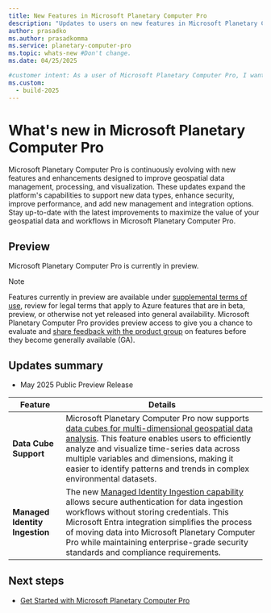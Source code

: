 ```yaml
---
title: New Features in Microsoft Planetary Computer Pro
description: "Updates to users on new features in Microsoft Planetary Computer Pro."
author: prasadko
ms.author: prasadkomma
ms.service: planetary-computer-pro
ms.topic: whats-new #Don't change.
ms.date: 04/25/2025

#customer intent: As a user of Microsoft Planetary Computer Pro, I want to know what the new features of the release.
ms.custom:
  - build-2025
---
```


# What's new in Microsoft Planetary Computer Pro

Microsoft Planetary Computer Pro is continuously evolving with new features and enhancements designed to improve geospatial data management, processing, and visualization. These updates expand the platform's capabilities to support new data types, enhance security, improve performance, and add new management and integration options. Stay up-to-date with the latest improvements to maximize the value of your geospatial data and workflows in Microsoft Planetary Computer Pro.

## Preview

Microsoft Planetary Computer Pro is currently in preview.

> [!NOTE]  
> Features currently in preview are available under [supplemental terms of use](https://azure.microsoft.com/support/legal/preview-supplemental-terms/), review for legal terms that apply to Azure features that are in beta, preview, or otherwise not yet released into general availability. Microsoft Planetary Computer Pro provides preview access to give you a chance to evaluate and [share feedback with the product group](https://feedback.azure.com/d365community/forum/ef2b2b38-2f25-ec11-b6e6-000d3a4f0f84) on features before they become generally available (GA).


## Updates summary
- May 2025 Public Preview Release

| Feature | Details |
| --- | --- |
| **Data Cube Support** | Microsoft Planetary Computer Pro now supports [data cubes for multi-dimensional geospatial data analysis](./data-cube-quickstart.md). This feature enables users to efficiently analyze and visualize time-series data across multiple variables and dimensions, making it easier to identify patterns and trends in complex environmental datasets. |
| **Managed Identity Ingestion** | The new [Managed Identity Ingestion capability](./assign-managed-identity-geocatalog-resource.md) allows secure authentication for data ingestion workflows without storing credentials. This Microsoft Entra integration simplifies the process of moving data into Microsoft Planetary Computer Pro while maintaining enterprise-grade security standards and compliance requirements. |



## Next steps

- [Get Started with Microsoft Planetary Computer Pro](./get-started-planetary-computer.md)
